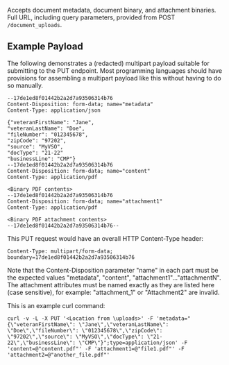 Accepts document metadata, document binary, and attachment binaries. Full URL, including
query parameters, provided from POST `/document_uploads`.

## Example Payload

The following demonstrates a (redacted) multipart payload suitable for submitting to the PUT
endpoint. Most programming languages should have provisions for assembling a multipart
payload like this without having to do so manually.

```
--17de1ed8f01442b2a2d7a93506314b76
Content-Disposition: form-data; name="metadata"
Content-Type: application/json

{"veteranFirstName": "Jane",
"veteranLastName": "Doe",
"fileNumber": "012345678",
"zipCode": "97202",
"source": "MyVSO",
"docType": "21-22"
"businessLine": "CMP"}
--17de1ed8f01442b2a2d7a93506314b76
Content-Disposition: form-data; name="content"
Content-Type: application/pdf

<Binary PDF contents>
--17de1ed8f01442b2a2d7a93506314b76
Content-Disposition: form-data; name="attachment1"
Content-Type: application/pdf

<Binary PDF attachment contents>
--17de1ed8f01442b2a2d7a93506314b76--
```

This PUT request would have an overall HTTP Content-Type header:

```
Content-Type: multipart/form-data; boundary=17de1ed8f01442b2a2d7a93506314b76
```

Note that the Content-Disposition parameter "name" in each part must be the expected values
"metadata", "content", "attachment1"..."attachmentN". The attachment attributes must be named 
exactly as they are listed here (case sensitive), for example: "attachment_1" or "Attachment2"
are invalid.

This is an example curl command:

```
curl -v -L -X PUT '<Location from \uploads>' -F 'metadata="{\"veteranFirstName\": \"Jane\",\"veteranLastName\": \"Doe\",\"fileNumber\": \"012345678\",\"zipCode\": \"97202\",\"source\": \"MyVSO\",\"docType\": \"21-22\",\"businessLine\": \"CMP\"}";type=application/json' -F 'content=@"content.pdf"' -F 'attachment1=@"file1.pdf"' -F 'attachment2=@"another_file.pdf"'
```
